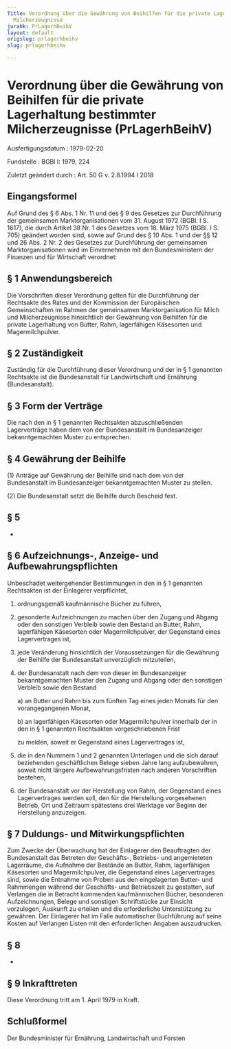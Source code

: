 ```yaml
---
Title: Verordnung über die Gewährung von Beihilfen für die private Lagerhaltung bestimmter
  Milcherzeugnisse
jurabk: PrLagerhBeihV
layout: default
origslug: prlagerhbeihv
slug: prlagerhbeihv

---
```


# Verordnung über die Gewährung von Beihilfen für die private Lagerhaltung bestimmter Milcherzeugnisse (PrLagerhBeihV)

Ausfertigungsdatum
:   1979-02-20

Fundstelle
:   BGBl I: 1979, 224

Zuletzt geändert durch
:   Art. 50 G v. 2.8.1994 I 2018


## Eingangsformel

Auf Grund des § 6 Abs. 1 Nr. 11 und des § 9 des Gesetzes zur Durchführung der gemeinsamen Marktorganisationen vom 31. August 1972 (BGBl. I S. 1617), die durch Artikel 38 Nr. 1 des Gesetzes vom 18. März 1975 (BGBl. I S. 705) geändert worden sind, sowie auf Grund des § 10 Abs. 1 und der §§ 12 und 26 Abs. 2 Nr. 2 des Gesetzes zur Durchführung der gemeinsamen Marktorganisationen wird im Einvernehmen mit den Bundesministern der Finanzen und für Wirtschaft verordnet:


## § 1 Anwendungsbereich

Die Vorschriften dieser Verordnung gelten für die Durchführung der Rechtsakte des Rates und der Kommission der Europäischen Gemeinschaften im Rahmen der gemeinsamen Marktorganisation für Milch und Milcherzeugnisse hinsichtlich der Gewährung von Beihilfen für die private Lagerhaltung von Butter, Rahm, lagerfähigen Käsesorten und Magermilchpulver.


## § 2 Zuständigkeit

Zuständig für die Durchführung dieser Verordnung und der in § 1 genannten Rechtsakte ist die Bundesanstalt für Landwirtschaft und Ernährung (Bundesanstalt).


## § 3 Form der Verträge

Die nach den in § 1 genannten Rechtsakten abzuschließenden Lagerverträge haben dem von der Bundesanstalt im Bundesanzeiger bekanntgemachten Muster zu entsprechen.


## § 4 Gewährung der Beihilfe

(1) Anträge auf Gewährung der Beihilfe sind nach dem von der Bundesanstalt im Bundesanzeiger bekanntgemachten Muster zu stellen.

(2) Die Bundesanstalt setzt die Beihilfe durch Bescheid fest.


## § 5

-


## § 6 Aufzeichnungs-, Anzeige- und Aufbewahrungspflichten

Unbeschadet weitergehender Bestimmungen in den in § 1 genannten Rechtsakten ist der Einlagerer verpflichtet,

1.  ordnungsgemäß kaufmännische Bücher zu führen,


2.  gesonderte Aufzeichnungen zu machen über den Zugang und Abgang oder den sonstigen Verbleib sowie den Bestand an Butter, Rahm, lagerfähigen Käsesorten oder Magermilchpulver, der Gegenstand eines Lagervertrages ist,


3.  jede Veränderung hinsichtlich der Voraussetzungen für die Gewährung der Beihilfe der Bundesanstalt unverzüglich mitzuteilen,


4.  der Bundesanstalt nach dem von dieser im Bundesanzeiger bekanntgemachten Muster den Zugang und Abgang oder den sonstigen Verbleib sowie den Bestand

    a)  an Butter und Rahm bis zum fünften Tag eines jeden Monats für den vorangegangenen Monat,


    b)  an lagerfähigen Käsesorten oder Magermilchpulver innerhalb der in den in § 1 genannten Rechtsakten vorgeschriebenen Frist




    zu melden, soweit er Gegenstand eines Lagervertrages ist,


5.  die in den Nummern 1 und 2 genannten Unterlagen und die sich darauf beziehenden geschäftlichen Belege sieben Jahre lang aufzubewahren, soweit nicht längere Aufbewahrungsfristen nach anderen Vorschriften bestehen,


6.  der Bundesanstalt vor der Herstellung von Rahm, der Gegenstand eines Lagervertrages werden soll, den für die Herstellung vorgesehenen Betrieb, Ort und Zeitraum spätestens drei Werktage vor Beginn der Herstellung anzuzeigen.





## § 7 Duldungs- und Mitwirkungspflichten

Zum Zwecke der Überwachung hat der Einlagerer den Beauftragten der Bundesanstalt das Betreten der Geschäfts-, Betriebs- und angemieteten Lagerräume, die Aufnahme der Bestände an Butter, Rahm, lagerfähigen Käsesorten und Magermilchpulver, die Gegenstand eines Lagervertrages sind, sowie die Entnahme von Proben aus den eingelagerten Butter- und Rahmmengen während der Geschäfts- und Betriebszeit zu gestatten, auf Verlangen die in Betracht kommenden kaufmännischen Bücher, besonderen Aufzeichnungen, Belege und sonstigen Schriftstücke zur Einsicht vorzulegen, Auskunft zu erteilen und die erforderliche Unterstützung zu gewähren. Der Einlagerer hat im Falle automatischer Buchführung auf seine Kosten auf Verlangen Listen mit den erforderlichen Angaben auszudrucken.


## § 8

-


## § 9 Inkrafttreten

Diese Verordnung tritt am 1. April 1979 in Kraft.


## Schlußformel

Der Bundesminister für Ernährung, Landwirtschaft und Forsten

